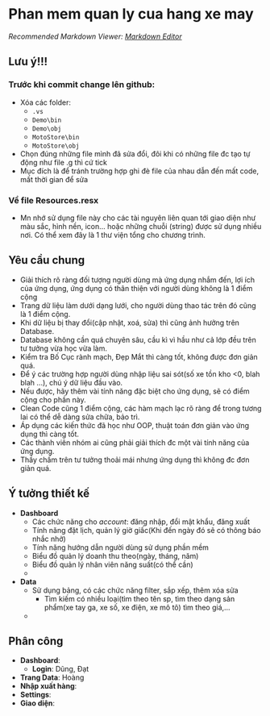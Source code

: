 # Phan mem quan ly cua hang xe may
*Recommended Markdown Viewer: [Markdown Editor](https://marketplace.visualstudio.com/items?itemName=MadsKristensen.MarkdownEditor2)*

## Lưu ý!!!
### Trước khi commit change lên github:
- Xóa các folder:
	+ `.vs`
	+ `Demo\bin`
	+ `Demo\obj`
	+ `MotoStore\bin`
	+ `MotoStore\obj`
- Chọn đúng những file mình đã sửa đổi, đôi khi có những file đc tạo tự động như file .g thì cứ tick
- Mục đích là để tránh trường hợp ghi đè file của nhau dẫn đến mất code, mất thời gian để sửa

### Về file Resources.resx
- Mn nhớ sử dụng file này cho các tài nguyên liên quan tới giao diện như màu sắc, hình nền, icon... hoặc những chuỗi (string) được sử dụng nhiều nơi. Có thể xem đây là 1 thư viện tổng cho chương trình.

## Yêu cầu chung
- Giải thích rõ ràng đối tượng người dùng mà ứng dụng nhắm đến, lợi ích của ứng dụng, ứng dụng có thân thiện với người dùng không là 1 điểm cộng  
- Trang dữ liệu làm dưới dạng lưới, cho người dùng thao tác trên đó cũng là 1 điểm cộng.  
- Khi dữ liệu bị thay đổi(cập nhật, xoá, sửa) thì cũng ảnh hưởng trên Database.  
- Database không cần quá chuyên sâu, cầu kì vì hầu như cả lớp đều trên tư tưởng vừa học vừa làm.  
- Kiểm tra Bố Cục rành mạch, Đẹp Mắt thì càng tốt, không được đơn giản quá.  
- Để ý các trường hợp người dùng nhập liệu sai sót(số xe tồn kho <0, blah blah ...), chú ý dữ liệu đầu vào.  
- Nếu được, hãy thêm vài tính năng đặc biệt cho ứng dụng, sẽ có điểm cộng cho phần này.  
- Clean Code cũng 1 điểm cộng, các hàm mạch lạc rõ ràng để trong tương lai có thể dễ dàng sửa chữa, bảo trì.  
- Áp dụng các kiến thức đã học như OOP, thuật toán đơn giản vào ứng dụng thì càng tốt.  
- Các thành viên nhóm ai cũng phải giải thích đc một vài tính năng của ứng dụng.  
- Thầy chấm trên tư tưởng thoải mái nhưng ứng dụng thì không đc đơn giản quá.  

## Ý tưởng thiết kế
- **Dashboard**
	+ Các chức năng cho *account*: đăng nhập, đổi mật khẩu, đăng xuất
	+ Tính năng đặt lịch, quản lý giờ giấc(Khi đến ngày đó sẽ có thông báo nhắc nhở)
	+ Tính năng hướng dẫn người dùng sử dụng phần mềm
	+ Biểu đồ quản lý doanh thu theo(ngày, tháng, năm)
	+ Biểu đồ quản lý nhân viên năng suất(có thể cần) 
	+ 
- **Data**
	+ Sử dụng bảng, có các chức năng filter, sắp xếp, thêm xóa sửa
        + Tìm kiếm có nhiều loại(tìm theo tên sp, tìm theo dạng sản phẩm(xe tay ga, xe số, xe điện, xe mô tô) tìm theo giá,...
	+ 
	
## Phân công
- **Dashboard**:
	+ **Login**: Dũng, Đạt
- **Trang Data**: Hoàng
- **Nhập xuất hàng**:
- **Settings**:
- **Giao diện**:
